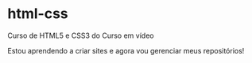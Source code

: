 # html-css
Curso de HTML5 e CSS3 do Curso em vídeo

Estou aprendendo a criar sites e agora vou gerenciar meus repositórios!

